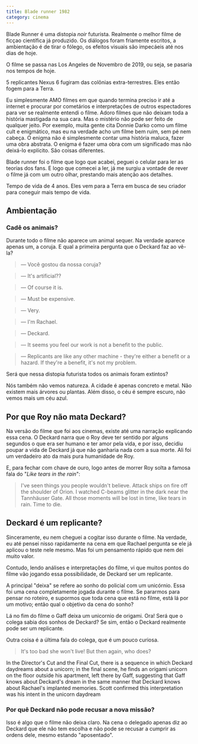 ```yaml
---
title: Blade runner 1982
category: cinema
---
```


Blade Runner é uma distopia _noir_ futurista. Realmente o melhor filme de ficçao científica já produzido. Os diálogos foram friamente escritos, a ambientação é de tirar o fólego, os efeitos visuais são impecáeis até nos dias de hoje.

O filme se passa nas Los Angeles de Novembro de 2019, ou seja, se pasaria nos tempos de hoje.

5 replicantes Nexus 6 fugiram das colônias extra-terrestres. Eles então fogem para a Terra.

Eu simplesmente AMO filmes em que quando termina preciso ir até a internet e procurar por cometários e interpretações de outros espectadores para ver se realmente entendi o filme. Adoro filmes que não deixam toda a história mastigada na sua cara. Mas o mistério não pode ser feito de qualquer jeito. Por exemplo, muita gente cita Donnie Darko como um filme cult e enigmático, mas eu na verdade acho um filme bem ruim, sem pé nem cabeça. O enigma não é simplesmente contar uma história maluca, fazer uma obra abstrata. O enigma é fazer uma obra com um significado mas não deixá-lo explícito. São coisas diferentes.

Blade runner foi o filme que logo que acabei, peguei o celular para ler as teorias dos fans. E logo que comecei a ler, já me surgiu a vontade de rever o filme já com um outro olhar, prestando mais atenção aos detalhes.

Tempo de vida de 4 anos. Eles vem para a Terra em busca de seu criador para coneguir mais tempo de vida.

## Ambientação

### Cadê os animais?

Durante todo o filme não aparece um animal sequer. Na verdade aparece apenas um, a coruja. E qual a primeira pergunta que o Deckard faz ao vê-la?

> — Você gostou da nossa coruja?

> — It's artificial??

> — Of course it is.

> — Must be expensive.

> — Very.

> — I'm Rachael.

> — Deckard.

> — It seems you feel our work is not a benefit to the public.

> — Replicants are like any other machine - they're either a benefit or a hazard. If they're a benefit, it's not my problem.

Será que nessa distopia futurista todos os animais foram extintos?

Nós também não vemos natureza. A cidade é apenas concreto e metal. Não existem mais árvores ou plantas. Além disso, o céu é sempre escuro, não vemos mais um céu azul.


## Por que Roy não mata Deckard?

Na versão do filme que foi aos cinemas, existe até uma narração explicando essa cena. O Deckard narra que o Roy deve ter sentido por alguns segundos o que era ser humano e ter amor pela vida, e por isso, decidiu poupar a vida de Deckard já que não ganharia nada com a sua morte. Ali foi um verdadeiro ato da mais pura humanidade de Roy.

E, para fechar com chave de ouro, logo antes de morrer Roy solta a famosa fala do "_Like tears in the rain_":

> I've seen things you people wouldn't believe. Attack ships on fire off the shoulder of Orion. I watched C-beams glitter in the dark near the Tannhäuser Gate. All those moments will be lost in time, like tears in rain. Time to die.

## Deckard é um replicante?

Sinceramente, eu nem cheguei a cogitar isso durante o filme. Na verdade, eu até pensei nisso rapidamente na cena em que Rachael pergunta se ele já aplicou o teste nele mesmo. Mas foi um pensamento rápido que nem dei muito valor.

Contudo, lendo análises e interpretações do filme, vi que muitos pontos do filme vão jogando essa possibilidade, de Deckard ser um replicante.

A principal "deixa" se refere ao sonho do policial com um unicórnio. Essa foi uma cena completamente jogada durante o filme. Se pararmos para pensar no roteiro, e supormos que toda cena que está no filme, está lá por um motivo; então qual o objetivo da cena do sonho?

Lá no fim do filme o Gaff deixa um unicornio de origami. Ora! Será que o colega sabia dos sonhos de Deckard? Se sim, então o Deckard realmente pode ser um replicante.

Outra coisa é a última fala do colega, que é um pouco curiosa.

> It's too bad she won't live! But then again, who does?

In the Director's Cut and the Final Cut, there is a sequence in which Deckard daydreams about a unicorn; in the final scene, he finds an origami unicorn on the floor outside his apartment, left there by Gaff, suggesting that Gaff knows about Deckard's dream in the same manner that Deckard knows about Rachael's implanted memories. Scott confirmed this interpretation was his intent in the unicorn daydream

### Por quê Deckard não pode recusar a nova missão?

Isso é algo que o filme não deixa claro. Na cena o delegado apenas diz ao Deckard que ele não tem escolha e não pode se recusar a cumprir as ordens dele, mesmo estando "aposentado".

